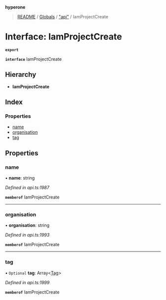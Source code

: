 **hyperone**

> [README](../README.md) / [Globals](../globals.md) / ["api"](../modules/_api_.md) / IamProjectCreate

# Interface: IamProjectCreate

**`export`** 

**`interface`** IamProjectCreate

## Hierarchy

* **IamProjectCreate**

## Index

### Properties

* [name](_api_.iamprojectcreate.md#name)
* [organisation](_api_.iamprojectcreate.md#organisation)
* [tag](_api_.iamprojectcreate.md#tag)

## Properties

### name

•  **name**: string

*Defined in api.ts:1987*

**`memberof`** IamProjectCreate

___

### organisation

•  **organisation**: string

*Defined in api.ts:1993*

**`memberof`** IamProjectCreate

___

### tag

• `Optional` **tag**: Array\<[Tag](_api_.tag.md)>

*Defined in api.ts:1999*

**`memberof`** IamProjectCreate
